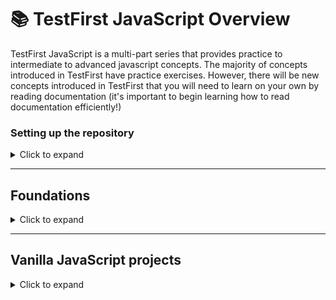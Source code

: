 # 📚 TestFirst JavaScript Overview

TestFirst JavaScript is a multi-part series that provides practice to intermediate to advanced javascript concepts. The majority of concepts introduced in TestFirst have practice exercises. However, there will be new concepts introduced in TestFirst that you will need to learn on your own by reading documentation (it's important to begin learning how to read documentation efficiently!)

### Setting up the repository

<details><summary>Click to expand</summary>

### Before beginning your assignment, make sure you have completed these steps:

1. Forked & cloned the TestFirst repository.
2. Installed node and a text editor.

### Setup Test First

- **[Fork the repository to your personal GitHub Account](https://github.com/TEJ-Fellowship/js-foundations/)**
- **Clone** the repository to your local machine
- Install the VSCode [ESLint](https://marketplace.visualstudio.com/items?itemName=dbaeumer.vscode-eslint) and [Prettier](https://marketplace.visualstudio.com/items?itemName=esbenp.prettier-vscode) Extensions (if they aren't already installed)
- Run the command `npm install` inside each of the numbered directories inside the 'tests' directory (e.g. tests/1-testfirst-part-1)
- Run `testem` with the `npm run test` command or `npx testem` command

### Run Testem with npx testem

In your TestFirst directory run the command:

```sh
$ npm run test
```

OR

```sh

$ npx testem

```

After `testem` initiates, connect to `http//localhost:7357` in your web browser and your test specs will load.

</details>

---

## Foundations

<details><summary>Click to expand</summary>

### **_testfirst-part-1_**

<details><summary>TO STUDY: Click to expand</summary>

- Object creation
  - [Object.assign()](https://developer.mozilla.org/en-US/docs/Web/JavaScript/Reference/Global_Objects/Object/assign)
  ```
  let clone = Object.assign({}, objToClone)
  ```
  - [Object.create()](https://developer.mozilla.org/en-US/docs/Web/JavaScript/Reference/Global_Objects/Object/create)
  ```
  let parentObject = {name: "niru", grade:"masters"}
  let childObject = Object.create(parentObject)
  ```
  - Factory functions
  ```
  function makeStudent(name, grade) {
    let newStudent = {name, grade}
    return newStudent
  }
  let niru = makeStudent('niru', 'masters')
  ```
- New syntax / shortcuts

  - [Spread syntax (for arrays & objects)](https://developer.mozilla.org/en-US/docs/Web/JavaScript/Reference/Operators/Spread_syntax)

  ```
  let arrA = [1, [2,3], 4]
  let arrB = [4, 5, 6]
  let arrC = [20, ...arrA, arrB]

  let objA = {name: 'niru', grade: 'masters'}
  let objB = {age: 25}
  let objC = {age: 22, ...objA, objC}
  ```

  - [Shorthand object notations](https://attacomsian.com/blog/javascript-object-property-shorthand)

  ```
  let name = "niru"
  let grade = "masters"

  let niru = {name, grade}
  ```

- Preview

  - [\_\_proto\_\_](https://developer.mozilla.org/en-US/docs/Web/JavaScript/Reference/Global_Objects/Object/proto)
  </details>

<details><summary>LECTURE NOTES: Click to expand</summary>

- [Object assign / Factory functions](lecture-notes/testfirst-part-1-object-assign-factory-function.js)
- [Object create / **proto**](lecture-notes/testfirst-part-1-object-create-proto.js)

</details>

<details><summary>TODO: Click to expand</summary>

- [testfirst part 1](tests/1-testfirst-part-1/)
- [checkpoint part 1 (optional)](tests/2-checkpoint-pt-1/)

</details>

<details><summary>SOLUTIONS (only look if needed): Click to expand</summary>

- [testfirst part 1](solutions/testfirst-part-1/)

</details>

### **_testfirst-part-2_**

<details><summary>TO STUDY: Click to expand</summary>

- [Arrow Function](https://developer.mozilla.org/en-US/docs/Web/JavaScript/Reference/Functions/Arrow_functions)

```
const sayHello = (name) => `hello ${name}!`
console.log(sayHello('Pitamber'))
```

- [Constructor function](readings/testfirst-part-2-constructor.md)

```
function FourWheeler(fwType) {
    this.numberOfWheels = 4
    this.type = fwType
}

let car = new FourWheeler('car')
```

- Adding a prototype function to the constructor function

```
FourWheeler.prototype.honk = () => console.log('honk');
FourWheeler.prototype.setType = (newType) => this.type = newType;
```

- [the `arguments` parameter](https://developer.mozilla.org/en-US/docs/Web/JavaScript/Reference/Functions/arguments)

```
function someFunc() {
  console.log(arguments);
}

someFunc('hello', 'there', 'you');
```

### Array methods (functional)

- [forEach](https://developer.mozilla.org/en-US/docs/Web/JavaScript/Reference/Global_Objects/Array/forEach)
- [Map](https://developer.mozilla.org/en-US/docs/Web/JavaScript/Reference/Global_Objects/Array/map)
- [Filter](https://developer.mozilla.org/en-US/docs/Web/JavaScript/Reference/Global_Objects/Array/filter)
- [Reduce](https://developer.mozilla.org/en-US/docs/Web/JavaScript/Reference/Global_Objects/Array/reduce)
- [Some](https://developer.mozilla.org/en-US/docs/Web/JavaScript/Reference/Global_Objects/Array/some)
- [Every](https://developer.mozilla.org/en-US/docs/Web/JavaScript/Reference/Global_Objects/Array/every)
- [Includes](https://developer.mozilla.org/en-US/docs/Web/JavaScript/Reference/Global_Objects/Array/includes)

</details>

<details><summary>LECTURE NOTES: Click to expand</summary>

- [Arrow function](lecture-notes/testfirst-part-2-arrow-function.js)
- [Array methods / arguments ](lecture-notes/testfirst-part-2.js)

</details>

<details><summary>TODO: Click to expand</summary>

- [testfirst part 2](tests/3-testfirst-part-2/)
- [checkpoint part 2 (optional)](tests/5-checkpoint-pt-2/)
- [vanishing man](tests/4-vanishing-man/)
  - string methods: be familiar with methods such as [split](https://www.programiz.com/javascript/library/string/split)
  - array methods: be familiar with array methods mentioned above

</details>

<details><summary>SOLUTIONS (only look if needed): Click to expand</summary>

- [testfirst part 2](solutions/testfirst-part-2/)
- [vanishing man](solutions/vanishing-man/)

</details>

### **_testfirst-part-3_**

<details><summary>TO STUDY: Click to expand</summary>

- [Class](readings/testfirst-part-3-classes.md)

```
class Student {
  constructor(name, grade) {
    this.name = name;
    this.grade = grade;
  }

  sayHello() {
    return `My name is ${this.name}`;
  }
}

let newStudent = new Student('niru', 'masters')
```

- [Extending a class](https://developer.mozilla.org/en-US/docs/Web/JavaScript/Reference/Classes/extends)

```
class TEJstudent extends Student {
  constructor(name, grade) {
    super(name, grade);

    this.isTEJfellow = true;
  }

  schoolLocation() {
    return "The school is in Pasayard"
  }
}
```

- [this.constructor.name](https://bobbyhadz.com/blog/javascript-get-class-name-of-object): will print the name of class that the instance was created from

</details>

<details><summary>LECTURE NOTES: Click to expand</summary>

- [testfirst part 3](lecture-notes/testfirst-part-3.js)

</details>

<details><summary>TODO: Click to expand</summary>

- [testfirst part 3](tests/6-testfirst-part-3/)
- [testfirst review (optional)](tests/7-testfirst-review/)
- [checkpoint final (optional)](tests/8-checkpoint-final/)

</details>

<details><summary>SOLUTIONS (only look if needed): Click to expand</summary>

- [testfirst part 3](solutions/testfirst-part-3/)
- [testfirst review](solutions/testfirst-review/)

</details>

### **_HTML / CSS_**

<details><summary>TO STUDY: Click to expand</summary>

- [HTML / CSS](readings/html-css.md)

</details>

<details><summary>LECTURE NOTES: Click to expand</summary>

- [HTML / CSS]()

</details>

<details><summary>TODO: Click to expand</summary>

- [PART 1 (HTML / CSS) of guessing game](tests/9-guessing-game/)

</details>

<details><summary>SOLUTIONS (only look if needed): Click to expand</summary>

- [guessing game](solutions/guessing-game/)

</details>

### **_DOM_**

<details><summary>TO STUDY: Click to expand</summary>

- [DOM](readings/dom.md)

</details>

<details><summary>LECTURE NOTES: Click to expand</summary>

- [DOM]()

</details>

<details><summary>TODO: Click to expand</summary>

- [PART 2 (DOM) of guessing game](tests/9-guessing-game/)

</details>

<details><summary>SOLUTIONS (only look if needed): Click to expand</summary>

- [guessing game](solutions/guessing-game/)

</details>

</details>

---

## Vanilla JavaScript projects

<details><summary>Click to expand</summary>

### **_WHACK-A-MOLE_**

<details><summary>TO STUDY: Click to expand</summary>

### Concepts to know for this exercise

- `document.querySelectorAll`
- _element_.classList
- _element_.classList.toggle(_className_)
- `setInterval`(_function_, _time in milliseconds_)
- `addEventlistener` will pass the `event` as argument to it's function in

```js
myElement.addEventlistener("click", function (e) {
  console.dir(e);
});
```

</details>
<details><summary>LECTURE NOTES: Click to expand</summary>
</details>
<details><summary>TODO: Click to expand</summary>

- [Instructions for whack-a-mole](readings/whack-a-mole.md)
- please fork this [repository](https://github.com/TEJ-Fellowship/whack-a-mole) to start your solution

</details>
<details><summary>SOLUTIONS (only look if needed): Click to expand</summary>

- the basic solution is in the [solution](https://github.com/TEJ-Fellowship/whack-a-mole/tree/solution) branch
- the solution with timer is in the [solution with timer](https://github.com/TEJ-Fellowship/whack-a-mole/tree/solutionWithTimer) branch

</details>

### **_PIXELATE_**

<details><summary>TO STUDY: Click to expand</summary>
</details>
<details><summary>LECTURE NOTES: Click to expand</summary>
</details>
<details><summary>TODO: Click to expand</summary>
</details>
<details><summary>SOLUTIONS (only look if needed): Click to expand</summary>
</details>

### **_GAME-OF-LIFE_**

<details><summary>TO STUDY: Click to expand</summary>
</details>
<details><summary>LECTURE NOTES: Click to expand</summary>
</details>
<details><summary>TODO: Click to expand</summary>
</details>
<details><summary>SOLUTIONS (only look if needed): Click to expand</summary>
</details>

### **_COFFEE-TIME_**

<details><summary>TO STUDY: Click to expand</summary>
</details>
<details><summary>LECTURE NOTES: Click to expand</summary>
</details>
<details><summary>TODO: Click to expand</summary>
</details>
<details><summary>SOLUTIONS (only look if needed): Click to expand</summary>
</details>

### **_TEMPLATE_**

<details><summary>TO STUDY: Click to expand</summary>
</details>
<details><summary>LECTURE NOTES: Click to expand</summary>
</details>
<details><summary>TODO: Click to expand</summary>
</details>
<details><summary>SOLUTIONS (only look if needed): Click to expand</summary>
</details>

</details>
